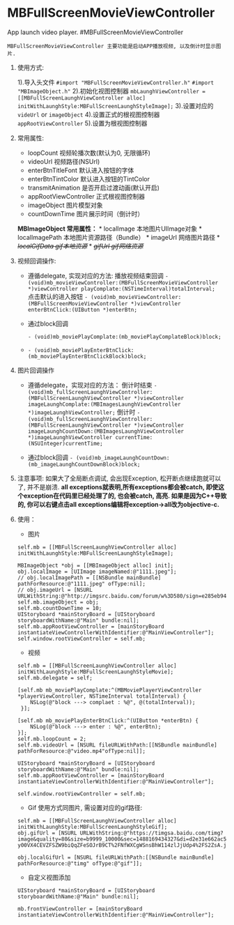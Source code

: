 # MBFullScreenMovieViewController
App launch video player.
#MBFullScreenMovieViewController

    MBFullScreenMovieViewController 主要功能是启动APP播放视频, 以及倒计时显示图片.

1. 使用方式: 

    1).导入头文件 
    `#import "MBFullScreenMovieViewController.h"`
    `#import "MBImageObject.h"`
    2).初始化视图控制器
    `mbLaunghViewController = [[MBFullScreenLaunghViewController alloc] initWithLaunghStyle:MBFullScreenLaunghStyleImage];`
    3).设置对应的`videUrl` or `imageObject`
    4).设置正式的根视图控制器 `appRootViewController`
    5).设置为根视图控制器

2. 常用属性:
    * loopCount 视频轮播次数(默认为0, 无限循环)
    * videoUrl 视频路径(NSUrl)
    * enterBtnTitleFont 默认进入按钮的字体
    * enterBtnTintColor 默认进入按钮的TintColor
    * transmitAnimation 是否开启过渡动画(默认开启)
    * appRootViewController 正式根视图控制器
    * imageObject 图片模型对象
    * countDownTime 图片展示时间（倒计时）  
    
    **MBImageObject 常用属性：**
    	* localImage 本地图片UIImage对象
    	* localImagePath 本地图片资源路径（Bundle）
    	* imageUrl 网络图片路径
    	* ~~*localGifData gif本地资源*~~
    	* ~~*gifUrl gif网络资源*~~
    
3. 视频回调操作:
	
    * 遵循delegate, 实现对应的方法:
        播放视频结束回调
        `- (void)mb_movieViewController:(MBFullScreenMovieViewController *)viewController playComplate:(NSTimeInterval)totalInterval;`  
        点击默认的进入按钮
        `- (void)mb_movieViewController:(MBFullScreenMovieViewController *)viewController enterBtnClick:(UIButton *)enterBtn;`
    * 通过block回调 
        
        `- (void)mb_moviePlayComplate:(mb_moviePlayComplateBlock)block;`
    *    
        `- (void)mb_moviePlayEnterBtnClick:(mb_moviePlayEnterBtnClickBlock)block;`
        
4. 图片回调操作
     * 遵循delegate，实现对应的方法：
	 		倒计时结束
		   `- (void)mb_fullScreenLaunghViewController:(MBFullScreenLaunghViewController *)viewController imageLaunghComplate:(MBImagesLaunghViewController *)imageLaunghViewController;`
		   倒计时
			 `- (void)mb_fullScreenLaunghViewController:(MBFullScreenLaunghViewController *)viewController imageLaunghCountDown:(MBImagesLaunghViewController *)imageLaunghViewController currentTime:(NSUInteger)currentTime;` 
			 
	 * 通过block回调 
			`- (void)mb_imageLaunghCountDown:(mb_imageLaunghCountDownBlock)block;` 
4. 注意事项:
    如果大了全局断点调试, 会出现Exception, 松开断点继续跑就可以了, 并不是崩溃.
    **all exceptions就表明,所有exceptions都会被catch, 即使这个exception在代码里已经处理了的, 也会被catch, 高亮. 如果是因为C++导致的, 你可以右键点击all exceptions编辑将exception->all改为objective-c.** 
 
5. 使用：
	* 图片
	 
	```
	self.mb = [[MBFullScreenLaunghViewController alloc] initWithLaunghStyle:MBFullScreenLaunghStyleImage];
	    
	MBImageObject *obj = [[MBImageObject alloc] init];
	obj.localImage = [UIImage imageNamed:@"1111.jpeg"];
	// obj.localImagePath = [[NSBundle mainBundle] pathForResource:@"1111.jpeg" ofType:nil];
	// obj.imageUrl = [NSURL URLWithString:@"http://imgsrc.baidu.com/forum/w%3D580/sign=e285eb946259252da3171d0c049a032c/3d998801a18b87d61c03a291050828381e30fd04.jpg"];
	self.mb.imageObject = obj;
	self.mb.countDownTime = 10;    
	UIStoryboard *mainStoryBoard = [UIStoryboard storyboardWithName:@"Main" bundle:nil];
	self.mb.appRootViewController = [mainStoryBoard instantiateViewControllerWithIdentifier:@"MainViewController"];
	self.window.rootViewController = self.mb;
	```  
	* 视频  
	    
	```
	self.mb = [[MBFullScreenLaunghViewController alloc] initWithLaunghStyle:MBFullScreenLaunghStyleMovie];
	self.mb.delegate = self;
	    
	[self.mb mb_moviePlayComplate:^(MBMoviePlayerViewController *playerViewController, NSTimeInterval totalInterval) {
		NSLog(@"block ---> complaet : %@", @(totalInterval));
	 }];
	    
	[self.mb mb_moviePlayEnterBtnClick:^(UIButton *enterBtn) {
		NSLog(@"block ---> enter : %@", enterBtn);
	}];
	self.mb.loopCount = 2;
	self.mb.videoUrl = [NSURL fileURLWithPath:[[NSBundle mainBundle] pathForResource:@"video.mp4"ofType:nil]];  
	
	UIStoryboard *mainStoryBoard = [UIStoryboard storyboardWithName:@"Main" bundle:nil];
	self.mb.appRootViewController = [mainStoryBoard instantiateViewControllerWithIdentifier:@"MainViewController"];  
	
	self.window.rootViewController = self.mb;
	```
	* Gif
	使用方式同图片, 需设置对应的gif路径:

    ```
    self.mb = [[MBFullScreenLaunghViewController alloc] initWithLaunghStyle:MBFullScreenLaunghStyleGif];
    obj.gifUrl = [NSURL URLWithString:@"https://timgsa.baidu.com/timg?image&quality=80&size=b9999_10000&sec=1488169434327&di=d2e31e662ac562585d602302ee26f3f4&imgtype=0&src=http%3A%2F%2Fwww.365take.com%2Fupload%2Fimg%2F99CI1ocbw4Ww3hfPpivZNpvyLoIHtOcG-y00VX4CEVZFSZW9biQqZFeSOJrB9CT%2FNfWXCgWSnsBhW114zlJjUdp4%2FS2ZsA.jpg"];  
    
    obj.localGifUrl = [NSURL fileURLWithPath:[[NSBundle mainBundle] pathForResource:@"timg" ofType:@"gif"]];
    ```

	* 自定义视图添加  

	```
	UIStoryboard *mainStoryBoard = [UIStoryboard storyboardWithName:@"Main" bundle:nil];
	
	mb.frontViewController = [mainStoryBoard instantiateViewControllerWithIdentifier:@"MainViewController"];
	```




